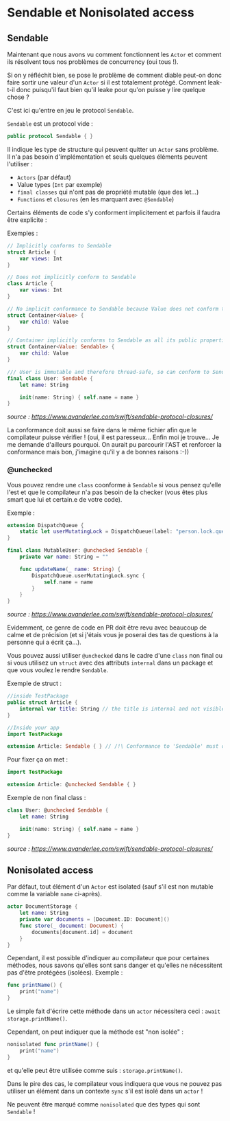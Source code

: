 # Sendable et Nonisolated access

## Sendable

Maintenant que nous avons vu comment fonctionnent les `Actor` et comment ils résolvent tous nos problèmes de concurrency (oui tous !).

Si on y réfléchit bien, se pose le problème de comment diable peut-on donc faire sortir une valeur d'un `Actor` si il est totalement protégé. Comment leak-t-il donc puisqu'il faut bien qu'il leake pour qu'on puisse y lire quelque chose ?

C'est ici qu'entre en jeu le protocol `Sendable`.

`Sendable` est un protocol vide :

```swift
public protocol Sendable { }
```

Il indique les type de structure qui peuvent quitter un `Actor` sans problème. Il n'a pas besoin d'implémentation et seuls quelques éléments peuvent l'utiliser :

- `Actors` (par défaut)
- Value types (`Int` par exemple)
- `final classes` qui n'ont pas de propriété mutable (que des let...)
- `Functions` et `closures` (en les marquant avec `@Sendable`)

Certains éléments de code s'y conforment implicitement et parfois il faudra être explicite :

Exemples :

```swift
// Implicitly conforms to Sendable
struct Article {
    var views: Int
}

// Does not implicitly conform to Sendable
class Article {
    var views: Int
}
```

```swift
// No implicit conformance to Sendable because Value does not conform to Sendable
struct Container<Value> {
    var child: Value
}

// Container implicitly conforms to Sendable as all its public properties do so too.
struct Container<Value: Sendable> {
    var child: Value
}
```

```swift
/// User is immutable and therefore thread-safe, so can conform to Sendable
final class User: Sendable {
    let name: String

    init(name: String) { self.name = name }
}
```

*source : https://www.avanderlee.com/swift/sendable-protocol-closures/*

La conformance doit aussi se faire dans le même fichier afin que le compilateur puisse vérifier ! (oui, il est paresseux... Enfin moi je trouve... Je me demande d'ailleurs pourquoi. On aurait pu parcourir l'AST et renforcer la conformance mais bon, j'imagine qu'il y a de bonnes raisons :-))

### @unchecked

Vous pouvez rendre une `class` coonforme à `Sendable` si vous pensez qu'elle l'est et que le compilateur n'a pas besoin de la checker (vous êtes plus smart que lui et certain.e de votre code).

Exemple :
```swift
extension DispatchQueue {
    static let userMutatingLock = DispatchQueue(label: "person.lock.queue")
}

final class MutableUser: @unchecked Sendable {
    private var name: String = ""

    func updateName(_ name: String) {
        DispatchQueue.userMutatingLock.sync {
            self.name = name
        }
    }
}
```
*source : https://www.avanderlee.com/swift/sendable-protocol-closures/*

Evidemment, ce genre de code en PR doit être revu avec beaucoup de calme et de précision (et si j'étais vous je poserai des tas de questions à la personne qui a écrit ça...).

Vous pouvez aussi utiliser `@unchecked` dans le cadre d'une `class` non final ou si vous utilisez un `struct` avec des attributs `internal` dans un package et que vous voulez le rendre `Sendable`.

Exemple de struct :
```swift
//inside TestPackage
public struct Article {
    internal var title: String // the title is internal and not visible outside the module
}

//Inside your app
import TestPackage

extension Article: Sendable { } // /!\ Conformance to 'Sendable' must occur in the same source file as struct 'Article'; use '@unchecked Sendable' for retroactive conformance

``` 

Pour fixer ça on met :

```swift
import TestPackage

extension Article: @unchecked Sendable { }
```

Exemple de non final class :

```swift
class User: @unchecked Sendable {
    let name: String

    init(name: String) { self.name = name }
}
```
*source : https://www.avanderlee.com/swift/sendable-protocol-closures/*

## Nonisolated access

Par défaut, tout élément d'un `Actor` est isolated (sauf s'il est non mutable comme la variable `name` ci-après).

```swift
actor DocumentStorage {
    let name: String
    private var documents = [Document.ID: Document]()
    func store(_ document: Document) {
        documents[document.id] = document
    }
}
```

Cependant, il est possible d'indiquer au compilateur que pour certaines méthodes, nous savons qu'elles sont sans danger et qu'elles ne nécessitent pas d'être protégées (isolées). Exemple :

```swift
func printName() {
    print("name")
}
```

Le simple fait d'écrire cette méthode dans un `actor` nécessitera ceci : `await storage.printName()`.

Cependant, on peut indiquer que la méthode est "non isolée" :

```swift
nonisolated func printName() {
    print("name")
}
```

et qu'elle peut être utilisée comme suis : `storage.printName()`.

Dans le pire des cas, le compilateur vous indiquera que vous ne pouvez pas utiliser un élément dans un contexte `sync` s'il est isolé dans un `actor` !

Ne peuvent être marqué comme `nonisolated` que des types qui sont `Sendable` !